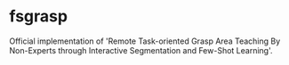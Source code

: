 # fsgrasp
Official implementation of 'Remote Task-oriented Grasp Area Teaching By Non-Experts through Interactive Segmentation and Few-Shot Learning'.
